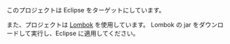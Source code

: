 このプロジェクトは Eclipse をターゲットにしています。

また、プロジェクトは [Lombok](https://projectlombok.org/index.html) を使用しています。
Lombok の jar をダウンロードして実行し、Eclipse に適用してください。
